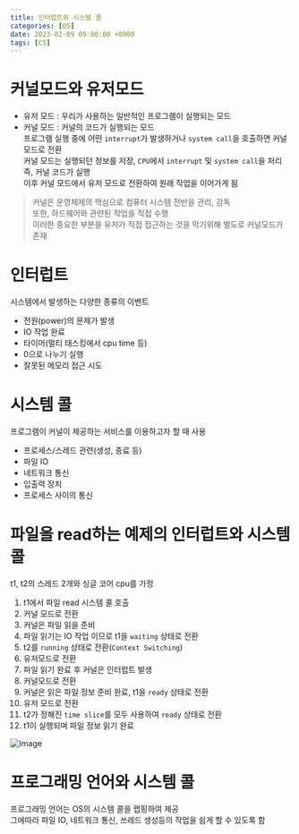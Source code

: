 ```yaml
---
title: 인터럽트와 시스템 콜
categories: [OS]
date: 2023-02-09 09:00:00 +0900
tags: [CS]
---
```


# 커널모드와 유저모드
- 유저 모드 : 우리가 사용하는 일반적인 프로그램이 실행되는 모드
- 커널 모드 : 커널의 코드가 실행되는 모드  
프로그램 실행 중에 어떤 `interrupt`가 발생하거나 `system call`을 호출하면 커널 모드로 전환  
커널 모드는 실행되던 정보를 저장, `CPU`에서 `interrupt` 및 `system call`을 처리 즉, 커널 코드가 실행  
이후 커널 모드에서 유저 모드로 전환하여 원래 작업을 이어가게 됨  

> 커널은 운영체제의 핵심으로 컴퓨터 시스템 전반을 관리, 감독   
> 또한, 하드웨어와 관련된 작업을 직접 수행  
> 이러한 중요한 부분을 유저가 직접 접근하는 것을 막기위해 별도로 커널모드가 존재  

# 인터럽트
시스템에서 발생하는 다양한 종류의 이벤트
- 전원(power)의 문제가 발생
- IO 작업 완료
- 타이머(멀티 태스킹에서 cpu time 등)
- 0으로 나누기 실행
- 잘못된 메모리 접근 시도

# 시스템 콜
프로그램이 커널이 제공하는 서비스를 이용하고자 할 때 사용  
- 프로세스/스레드 관련(생성, 종료 등)
- 파일 IO
- 네트워크 통신
- 입출력 장치
- 프로세스 사이의 통신

# 파일을 read하는 예제의 인터럽트와 시스템 콜
t1, t2의 스레드 2개와 싱글 코어 cpu를 가정  
1. t1에서 파일 read 시스템 콜 호출
2. 커널 모드로 전환
3. 커널은 파일 읽을 준비
4. 파일 읽기는 IO 작업 이므로 t1을 `waiting` 상태로 전환
5. t2를 `running` 상태로 전환(`Context Switching`)
6. 유저모드로 전환
7. 파일 읽기 완료 후 커널은 인터럽트 발생
8. 커널모드로 전환
9. 커널은 읽은 파일 정보 준비 완료, t1을 `ready` 상태로 전환
10. 유저 모드로 전환
11. t2가 정해진 `time slice`를 모두 사용하여 `ready` 상태로 전환
12. t1이 실행되며 파일 정보 읽기 완료

![Image](https://github.com/user-attachments/assets/0c0eaa7c-160f-4651-b75b-14cc4a1dd832)

# 프로그래밍 언어와 시스템 콜
프로그래밍 언어는 OS의 시스템 콜을 랩핑하여 제공  
그에따라 파일 IO, 네트워크 통신, 쓰레드 생성등의 작업을 쉽게 할 수 있도록 함  

